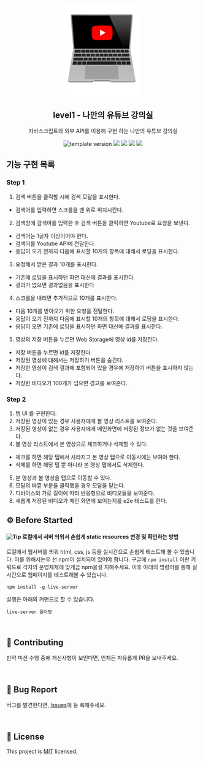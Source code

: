 <p align="middle" >
  <img width="200px;" src="./images/laptop_with_youtube_logo.png"/>
</p>
<h2 align="middle">level1 - 나만의 유튜브 강의실</h2>
<p align="middle">자바스크립트와 외부 API를 이용해 구현 하는 나만의 유튜브 강의실</p>
<p align="middle">
  <img src="https://img.shields.io/badge/version-1.0.0-blue?style=flat-square" alt="template version"/>
  <img src="https://img.shields.io/badge/language-html-red.svg?style=flat-square"/>
  <img src="https://img.shields.io/badge/language-css-blue.svg?style=flat-square"/>
  <img src="https://img.shields.io/badge/language-js-yellow.svg?style=flat-square"/>
  <img src="https://img.shields.io/badge/license-MIT-brightgreen.svg?style=flat-square"/>
</p>

## 기능 구현 목록

### Step 1

1. 검색 버튼을 클릭할 시에 검색 모달을 표시한다.

- 검색어를 입력하면 스크롤을 맨 위로 위치시킨다.

2. 검색창에 검색어를 입력한 후 검색 버튼을 클릭하면 Youtube로 요청을 보낸다.

- 검색어는 1글자 이상이어야 한다.
- 검색어를 Youtube API에 전달한다.
- 응답이 오기 전까지 다음에 표시할 10개의 항목에 대해서 로딩을 표시한다.

3. 요청해서 받은 결과 10개를 표시한다.

- 기존에 로딩을 표시하던 화면 대신에 결과를 표시한다.
- 결과가 없으면 결과없음을 표시한다

4. 스크롤을 내리면 추가적으로 10개를 표시한다.

- 다음 10개를 받아오기 위한 요청을 전달한다.
- 응답이 오기 전까지 다음에 표시할 10개의 항목에 대해서 로딩을 표시한다.
- 응답이 오면 기존에 로딩을 표시하던 화면 대신에 결과를 표시한다.

5. 영상의 저장 버튼을 누르면 Web Storage에 영상 id를 저장한다.

- 저장 버튼을 누르면 id를 저장한다.
- 저장된 영상에 대해서는 저장하기 버튼을 숨긴다.
- 저장한 영상이 검색 결과에 포함되어 있을 경우에 저장하기 버튼을 표시하지 않는다.
- 저장한 비디오가 100개가 넘으면 경고를 보여준다.

### Step 2

1. 탭 UI 를 구현한다.
2. 저장된 영상이 있는 경우 사용자에게 볼 영상 리스트를 보여준다.
3. 저장된 영상이 없는 경우 사용자에게 메인화면에 저장된 정보가 없는 것을 보여준다.
4. 볼 영상 리스트에서 본 영상으로 체크하거나 삭제할 수 있다.

- 체크를 하면 해당 탭에서 사라지고 본 영상 탭으로 이동시에는 보여야 한다.
- 삭제를 하면 해당 탭 뿐 아니라 본 영상 탭에서도 삭제한다.

5. 본 영상과 볼 영상을 탭으로 이동할 수 있다.
6. 모달의 바깥 부분을 클릭했을 경우 모달을 닫는다.
7. 디바이스의 가로 길이에 따라 반응형으로 비디오들을 보여준다.
8. 새롭게 저장된 비디오가 메인 화면에 보이는지를 e2e 테스트를 한다.

## ⚙️ Before Started

#### <img alt="Tip" src="https://img.shields.io/static/v1.svg?label=&message=Tip&style=flat-square&color=673ab8"> 로컬에서 서버 띄워서 손쉽게 static resources 변경 및 확인하는 방법

로컬에서 웹서버를 띄워 html, css, js 등을 실시간으로 손쉽게 테스트해 볼 수 있습니다. 이를 위해서는우
선 npm이 설치되어 있어야 합니다. 구글에 `npm install` 이란 키워드로 각자의 운영체제에 맞게끔 npm을설
치해주세요. 이후 아래의 명령어를 통해 실시간으로 웹페이지를 테스트해볼 수 있습니다.

```
npm install -g live-server
```

실행은 아래의 커맨드로 할 수 있습니다.

```
live-server 폴더명
```

<br>

## 👏 Contributing

만약 미션 수행 중에 개선사항이 보인다면, 언제든 자유롭게 PR을 보내주세요.

<br>

## 🐞 Bug Report

버그를 발견한다면, [Issues](https://github.com/woowacourse/javascript-youtube-classroom/issues)에 등
록해주세요.

<br>

## 📝 License

This project is [MIT](https://github.com/woowacourse/javascript-youtube-classroom/blob/main/LICENSE)
licensed.

